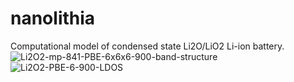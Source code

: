 # nanolithia
Computational model of condensed state Li2O/LiO2 Li-ion battery.
![Li2O2-mp-841-PBE-6x6x6-900-band-structure](https://user-images.githubusercontent.com/26853713/182073707-4a55d790-7114-41a4-81ae-dcf55e65d190.png)
![Li2O2-PBE-6-900-LDOS](https://user-images.githubusercontent.com/26853713/182073975-6346765f-5416-4e8a-a745-c1f670787382.png)

